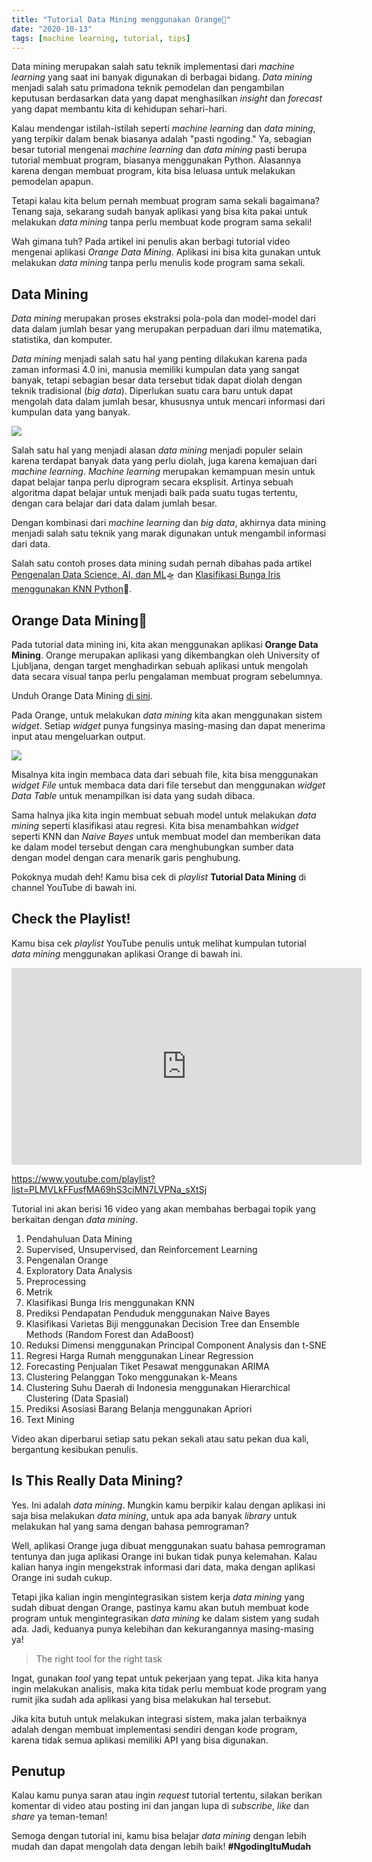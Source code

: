```yaml
---
title: "Tutorial Data Mining menggunakan Orange🍊"
date: "2020-10-13"
tags: [machine learning, tutorial, tips]
---
```


Data mining merupakan salah satu teknik implementasi dari _machine learning_
yang saat ini banyak digunakan di berbagai bidang. _Data mining_ menjadi salah
satu primadona teknik pemodelan dan pengambilan keputusan berdasarkan data yang
dapat menghasilkan _insight_ dan _forecast_ yang dapat membantu kita di
kehidupan sehari-hari.

Kalau mendengar istilah-istilah seperti _machine learning_ dan _data mining_,
yang terpikir dalam benak biasanya adalah "pasti ngoding." Ya, sebagian besar
tutorial mengenai _machine learning_ dan _data mining_ pasti berupa tutorial
membuat program, biasanya menggunakan Python. Alasannya karena dengan membuat
program, kita bisa leluasa untuk melakukan pemodelan apapun.

Tetapi kalau kita belum pernah membuat program sama sekali bagaimana? Tenang
saja, sekarang sudah banyak aplikasi yang bisa kita pakai untuk melakukan _data
mining_ tanpa perlu membuat kode program sama sekali!

Wah gimana tuh? Pada artikel ini penulis akan berbagi tutorial video mengenai
aplikasi _Orange Data Mining_. Aplikasi ini bisa kita gunakan untuk melakukan
_data mining_ tanpa perlu menulis kode program sama sekali.

## Data Mining

_Data mining_ merupakan proses ekstraksi pola-pola dan model-model dari data
dalam jumlah besar yang merupakan perpaduan dari ilmu matematika, statistika,
dan komputer.

_Data mining_ menjadi salah satu hal yang penting dilakukan karena pada zaman
informasi 4.0 ini, manusia memiliki kumpulan data yang sangat banyak, tetapi
sebagian besar data tersebut tidak dapat diolah dengan teknik tradisional (_big
data_). Diperlukan suatu cara baru untuk dapat mengolah data dalam jumlah besar,
khususnya untuk mencari informasi dari kumpulan data yang banyak.

![](https://source.unsplash.com/npxXWgQ33ZQ/1200x657)

Salah satu hal yang menjadi alasan _data mining_ menjadi populer selain karena
terdapat banyak data yang perlu diolah, juga karena kemajuan dari _machine
learning_. _Machine learning_ merupakan kemampuan mesin untuk dapat belajar
tanpa perlu diprogram secara eksplisit. Artinya sebuah algoritma dapat belajar
untuk menjadi baik pada suatu tugas tertentu, dengan cara belajar dari data
dalam jumlah besar.

Dengan kombinasi dari _machine learning_ dan _big data_, akhirnya data mining
menjadi salah satu teknik yang marak digunakan untuk mengambil informasi dari
data.

Salah satu contoh proses data mining sudah pernah dibahas pada artikel
[Pengenalan Data Science, AI, dan
ML](https://kodesiana.com/post/pengenalan-data-science-ai-dan-ml/)🛸 dan
[Klasifikasi Bunga Iris menggunakan KNN
Python](https://kodesiana.com/post/klasifikasi-bunga-iris-menggunakan-knn-python/)🌺.

## Orange Data Mining🍊

Pada tutorial data mining ini, kita akan menggunakan aplikasi **Orange Data
Mining**. Orange merupakan aplikasi yang dikembangkan oleh University of
Ljubljana, dengan target menghadirkan sebuah aplikasi untuk mengolah data secara
visual tanpa perlu pengalaman membuat program sebelumnya.

Unduh Orange Data Mining [di sini](https://orange.biolab.si/).

Pada Orange, untuk melakukan _data mining_ kita akan menggunakan sistem
_widget_. Setiap _widget_ punya fungsinya masing-masing dan dapat menerima input
atau mengeluarkan output.

![](https://source.unsplash.com/yi1YB_FubH8/1200x657)

Misalnya kita ingin membaca data dari sebuah file, kita bisa menggunakan
_widget_ _File_ untuk membaca data dari file tersebut dan menggunakan _widget_
_Data Table_ untuk menampilkan isi data yang sudah dibaca.

Sama halnya jika kita ingin membuat sebuah model untuk melakukan _data mining_
seperti klasifikasi atau regresi. Kita bisa menambahkan _widget_ seperti KNN dan
_Naive Bayes_ untuk membuat model dan memberikan data ke dalam model tersebut
dengan cara menghubungkan sumber data dengan model dengan cara menarik garis
penghubung.

Pokoknya mudah deh! Kamu bisa cek di _playlist_ **Tutorial Data Mining** di
channel YouTube di bawah ini.

## Check the Playlist!

Kamu bisa cek _playlist_ YouTube penulis untuk melihat kumpulan tutorial _data
mining_ menggunakan aplikasi Orange di bawah ini.

<iframe width="560" height="315" src="https://www.youtube.com/embed/videoseries?list=PLMVLkFFusfMA69hS3ciMN7LVPNa_sXtSj" frameborder="0" allow="accelerometer; autoplay; clipboard-write; encrypted-media; gyroscope; picture-in-picture" allowfullscreen></iframe>

https://www.youtube.com/playlist?list=PLMVLkFFusfMA69hS3ciMN7LVPNa_sXtSj

Tutorial ini akan berisi 16 video yang akan membahas berbagai topik yang
berkaitan dengan _data mining_.

1. Pendahuluan Data Mining
2. Supervised, Unsupervised, dan Reinforcement Learning
3. Pengenalan Orange
4. Exploratory Data Analysis
5. Preprocessing
6. Metrik
7. Klasifikasi Bunga Iris menggunakan KNN
8. Prediksi Pendapatan Penduduk menggunakan Naive Bayes
9. Klasifikasi Varietas Biji menggunakan Decision Tree dan Ensemble Methods
   (Random Forest dan AdaBoost)
10. Reduksi Dimensi menggunakan Principal Component Analysis dan t-SNE
11. Regresi Harga Rumah menggunakan Linear Regression
12. Forecasting Penjualan Tiket Pesawat menggunakan ARIMA
13. Clustering Pelanggan Toko menggunakan k-Means
14. Clustering Suhu Daerah di Indonesia menggunakan Hierarchical Clustering
    (Data Spasial)
15. Prediksi Asosiasi Barang Belanja menggunakan Apriori
16. Text Mining

Video akan diperbarui setiap satu pekan sekali atau satu pekan dua kali,
bergantung kesibukan penulis.

## Is This Really Data Mining?

Yes. Ini adalah _data mining_. Mungkin kamu berpikir kalau dengan aplikasi ini
saja bisa melakukan _data mining_, untuk apa ada banyak _library_ untuk
melakukan hal yang sama dengan bahasa pemrograman?

Well, aplikasi Orange juga dibuat menggunakan suatu bahasa pemrograman tentunya
dan juga aplikasi Orange ini bukan tidak punya kelemahan. Kalau kalian hanya
ingin mengekstrak informasi dari data, maka dengan aplikasi Orange ini sudah
cukup.

Tetapi jika kalian ingin mengintegrasikan sistem kerja _data mining_ yang sudah
dibuat dengan Orange, pastinya kamu akan butuh membuat kode program untuk
mengintegrasikan _data mining_ ke dalam sistem yang sudah ada. Jadi, keduanya
punya kelebihan dan kekurangannya masing-masing ya!

> The right tool for the right task

Ingat, gunakan _tool_ yang tepat untuk pekerjaan yang tepat. Jika kita hanya
ingin melakukan analisis, maka kita tidak perlu membuat kode program yang rumit
jika sudah ada aplikasi yang bisa melakukan hal tersebut.

Jika kita butuh untuk melakukan integrasi sistem, maka jalan terbaiknya adalah
dengan membuat implementasi sendiri dengan kode program, karena tidak semua
aplikasi memiliki API yang bisa digunakan.

## Penutup

Kalau kamu punya saran atau ingin _request_ tutorial tertentu, silakan berikan
komentar di video atau posting ini dan jangan lupa di _subscribe_, _like_ dan
_share_ ya teman-teman!

Semoga dengan tutorial ini, kamu bisa belajar _data mining_ dengan lebih mudah
dan dapat mengolah data dengan lebih baik! **#NgodingItuMudah**
